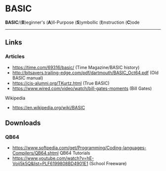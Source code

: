 # BASIC  

**BASIC**/(**B**)eginner's (**A**)ll-Purpose (**S**)ymbollic (**I**)nstruction (**C**)ode  

-----

## Links  

### Articles  
- https://time.com/69316/basic/ (Time Magazine/BASIC history)  
- http://bitsavers.trailing-edge.com/pdf/dartmouth/BASIC_Oct64.pdf (Old BASIC manual)    
- https://cis-alumni.org/TKurtz.html  (True BASIC)  
- https://www.wired.com/video/watch/bill-gates-moments  (Bill Gates)  

Wikipedia  
- https://en.wikipedia.org/wiki/BASIC    

## Downloads

### QB64
- https://www.softpedia.com/get/Programming/Coding-languages-Compilers/QB64.shtml
QB64 Tutorials
- https://www.youtube.com/watch?v=hE-Voij5k5Q&list=PLF6199808BD4901E1 (School Freeware)  

